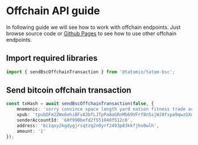 # Offchain API guide

In following guide we will see how to work with offchain endpoints. Just browse source code
or [Github Pages](https://tatumio.github.io/tatum-js/) to see how to use other offchain endpoints.

## Import required libraries
```typescript
import { sendBscOffchainTransaction } from '@tatumio/tatum-bsc';
```

## Send bitcoin offchain transaction
```typescript
const txHash = await sendBscOffchainTransaction(false, {
    mnemonic: 'sorry convince space length yard nation fitness trade act identify live exclude toast category weather news gain game public amateur crisp great seek odor',
    xpub: 'tpubDFm2ZWx6ehiBFvA3bfLJTpPa8aGRnMb69VFrf8n5sjWJ8fspa9qwzGXo3w8DgnMgmnsGBf7whE6qqzp9sVxzn3dBFCmXq4HqYzB45SEZFSE',
    senderAccountId: '60f990befd2f551040f512c0',
    address: 'bc1qxy2kgdygjrsqtzq2n0yrf2493p83kkfjhx0wlh',
    amount: '1'
});
```
